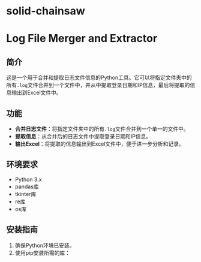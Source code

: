 # solid-chainsaw
# Log File Merger and Extractor

## 简介

这是一个用于合并和提取日志文件信息的Python工具。它可以将指定文件夹中的所有`.log`文件合并到一个文件中，并从中提取登录日期和IP信息，最后将提取的信息输出到Excel文件中。

## 功能

- **合并日志文件**：将指定文件夹中的所有`.log`文件合并到一个单一的文件中。
- **提取信息**：从合并后的日志文件中提取登录日期和IP信息。
- **输出Excel**：将提取的信息输出到Excel文件中，便于进一步分析和记录。

## 环境要求

- Python 3.x
- pandas库
- tkinter库
- re库
- os库

## 安装指南

1. 确保Python环境已安装。
2. 使用pip安装所需的库：
